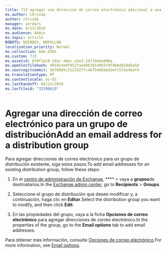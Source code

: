```yaml
---
title: 713 agregar una dirección de correo electrónico adicional a una lista de distribución
ms.author: chrisda
author: chrisda
manager: serdars
ms.date: 4/13/2018
ms.audience: Admin
ms.topic: article
ROBOTS: NOINDEX, NOFOLLOW
localization_priority: Normal
ms.collection: Adm_O365
ms.custom: 713
ms.assetid: 870f16c0-24ac-4dec-a3e3-14719e6a496a
ms.openlocfilehash: 491014e8f452faed4b78140b5fdf4bbd82ddba58
ms.sourcegitcommit: 9d78905c512192ffc4675468abd2efc5f2e4baf4
ms.translationtype: MT
ms.contentlocale: es-ES
ms.lasthandoff: 04/23/2019
ms.locfileid: "32398619"
---
```

# <a name="add-an-email-address-for-a-distribution-group"></a><span data-ttu-id="df9ae-102">Agregar una dirección de correo electrónico para un grupo de distribución</span><span class="sxs-lookup"><span data-stu-id="df9ae-102">Add an email address for a distribution group</span></span>

<span data-ttu-id="df9ae-103">Para agregar direcciones de correo electrónico para un grupo de distribución existente, siga estos pasos:</span><span class="sxs-lookup"><span data-stu-id="df9ae-103">To add email addresses for an existing distribution group, follow these steps:</span></span>

1. <span data-ttu-id="df9ae-104">En el [centro de administración de Exchange](https://outlook.office365.com/ecp/), \*\*\*\* \> vaya a **grupos**de destinatarios.</span><span class="sxs-lookup"><span data-stu-id="df9ae-104">In the [Exchange admin center](https://outlook.office365.com/ecp/), go to **Recipients** \> **Groups**.</span></span>

2. <span data-ttu-id="df9ae-105">Seleccione el grupo de distribución que desee modificar y, a continuación, haga clic en **Editar**.</span><span class="sxs-lookup"><span data-stu-id="df9ae-105">Select the distribution group you want to modify, and then click **Edit**.</span></span>

3. <span data-ttu-id="df9ae-106">En las propiedades del grupo, vaya a la ficha **Opciones de correo electrónico** para agregar direcciones de correo electrónico.</span><span class="sxs-lookup"><span data-stu-id="df9ae-106">In the properties of the group, go to the **Email options** tab to add email addresses.</span></span> 

<span data-ttu-id="df9ae-107">Para obtener más información, consulte [Opciones de correo electrónico](https://technet.microsoft.com/library/bb124513.aspx#emailoptions).</span><span class="sxs-lookup"><span data-stu-id="df9ae-107">For more information, see [Email options](https://technet.microsoft.com/library/bb124513.aspx#emailoptions).</span></span>
